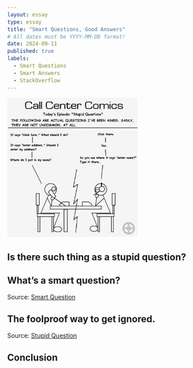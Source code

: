 ```yaml
---
layout: essay
type: essay
title: "Smart Questions, Good Answers"
# All dates must be YYYY-MM-DD format!
date: 2024-09-11
published: true
labels:
  - Smart Questions
  - Smart Answers
  - StackOverflow
---
```


<img width="300px" class="rounded float-start pe-4" src="../img/smart-questions/Stupid-Question.jpg">

## Is there such thing as a stupid question?



## What’s a smart question?



Source: <a href="https://stackoverflow.com/questions/1777914/java-need-to-create-pdf-from-byte-array"><i class="large github icon "></i>Smart Question</a>

## The foolproof way to get ignored.



Source: <a href="https://stackoverflow.com/questions/57057571/does-google-expose-find-my-device-apis"><i class="large github icon "></i>Stupid Question</a>

## Conclusion

